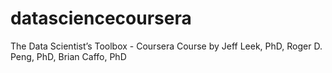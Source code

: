 # datasciencecoursera
The Data Scientist’s Toolbox - Coursera Course by Jeff Leek, PhD, Roger D. Peng, PhD, Brian Caffo, PhD
